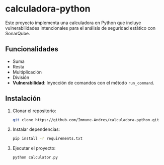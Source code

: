 # calculadora-python

Este proyecto implementa una calculadora en Python que incluye vulnerabilidades intencionales para el análisis de seguridad estático con SonarQube.

## Funcionalidades
- Suma
- Resta
- Multiplicación
- División
- **Vulnerabilidad**: Inyección de comandos con el método `run_command`.

## Instalación
1. Clonar el repositorio:
   ```bash
   git clone https://github.com/Immune-Andres/calculadora-python.git
2. Instalar dependencias:
   ```bash
   pip install -r requirements.txt
3. Ejecutar el proyecto:
   ```bash
   python calculator.py
